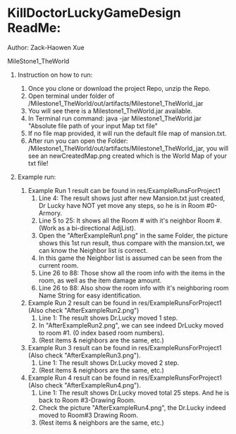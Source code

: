 # KillDoctorLuckyGameDesign ReadMe:
Author: Zack-Haowen Xue 

MileStone1_TheWorld 
1. Instruction on how to run:
   1. Once you clone or download the project Repo, unzip the Repo. 
   2. Open terminal under folder of /Milestone1_TheWorld/out/artifacts/Milestone1_TheWorld_jar
   3. You will see there is a Milestone1_TheWorld.jar available. 
   4. In Terminal run command: java -jar Milestone1_TheWorld.jar "Absolute file path of your input Map txt file"
   5. If no file map provided, it will run the default file map of mansion.txt. 
   6. After run you can open the Folder: /Milestone1_TheWorld/out/artifacts/Milestone1_TheWorld_jar, you will see an newCreatedMap.png created which is the World Map of your txt file! 

2. Example run: 
   1. Example Run 1 result can be found in res/ExampleRunsForProject1 
      1. Line 4: The result shows just after new Mansion.txt just created, Dr Lucky have NOT yet move any steps, so he is in Room #0-Armory. 
      2. Line 5 to 25: It shows all the Room # with it's neighbor Room #. (Work as a bi-directional AdjList). 
      3. Open the "AfterExampleRun1.png" in the same Folder, the picture shows this 1st run result, thus compare with the mansion.txt, we can know the Neighbor list is correct.
      4. In this game the Neighbor list is assumed can be seen from the current room. 
      5. Line 26 to 88: Those show all the room info with the items in the room, as well as the item damage amount.
      6. Line 26 to 88: Also show the room info with it's neighboring room Name String for easy identification. 
   2. Example Run 2 result can be found in res/ExampleRunsForProject1 (Also check "AfterExampleRun2.png")
      1. Line 1: The result shows Dr.Lucky moved 1 step. 
      2. In "AfterExampleRun2.png", we can see indeed DrLucky moved to room #1. (0 index based room numbers).
      3. (Rest items & neighbors are the same, etc.) 
   3. Example Run 3 result can be found in res/ExampleRunsForProject1 (Also check "AfterExampleRun3.png").
      1. Line 1: The result shows Dr.Lucky moved 2 step. 
      2. (Rest items & neighbors are the same, etc.) 
   4. Example Run 4 result can be found in res/ExampleRunsForProject1 (Also check "AfterExampleRun4.png").
      1. Line 1: The result shows Dr.Lucky moved total 25 steps. And he is back to Room #3-Drawing Room. 
      2. Check the picture "AfterExampleRun4.png", the Dr.Lucky indeed moved to Room#3 Drawing Room. 
      3. (Rest items & neighbors are the same, etc.) 



